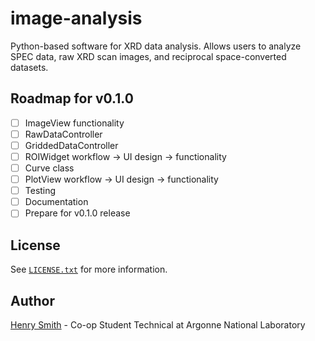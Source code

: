 # image-analysis
Python-based software for XRD data analysis. Allows users to analyze SPEC data, raw XRD scan images, and reciprocal space-converted datasets.

## Roadmap for v0.1.0
- [ ] ImageView functionality
- [ ] RawDataController
- [ ] GriddedDataController
- [ ] ROIWidget workflow -> UI design -> functionality
- [ ] Curve class
- [ ] PlotView workflow -> UI design -> functionality
- [ ] Testing
- [ ] Documentation
- [ ] Prepare for v0.1.0 release

## License
See [`LICENSE.txt`](https://github.com/henryjsmith12/image-analysis/blob/main/LICENSE) for more information.

## Author
[Henry Smith](https://www.linkedin.com/in/henry-smith-5956a0189/) - Co-op Student Technical at Argonne National Laboratory
